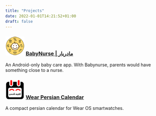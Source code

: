 ```yaml
---
title: "Projects"
date: 2022-01-01T14:21:52+01:00
draft: false
---
```


### ![icon](/images/babynurse/icon.png) [BabyNurse | مادریار](/projects/babynurse)
An Android-only baby care app. With Babynurse, parents would have something close to a nurse.

### ![icon](/images/wear_persian_calendar/icon.png) [Wear Persian Calendar](/projects/wear_persian_calendar)
A compact persian calendar for Wear OS smartwatches.